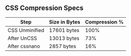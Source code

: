 ## CSS Compression Specs

|Step|Size in Bytes|Compression %|
|---|---|---|
|CSS Unminified|17601 bytes|100%|
|After UnCSS|13013 bytes|73%|
|After cssnano|2857 bytes|16%|